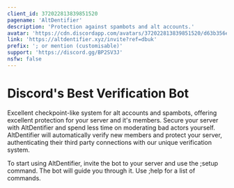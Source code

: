 ```yaml
---
client_id: 372022813839851520
pagename: 'AltDentifier'
description: 'Protection against spambots and alt accounts.'
avatar: 'https://cdn.discordapp.com/avatars/372022813839851520/d63b356ed66b8b4ba9f3af0d2c27f224.png'
link: 'https://altdentifier.xyz/invite?ref=dbuk'
prefix: '; or mention (customisable)'
support: 'https://discord.gg/BP2SV3J'
nsfw: false
---
```

# Discord's Best Verification Bot

Excellent checkpoint-like system for alt accounts and spambots, offering excellent protection for your server and it's members. Secure your server with AltDentifier and spend less time on moderating bad actors yourself. AltDentifier will automatically verify new members and protect your server, authenticating their third party connections with our unique verification system.

To start using AltDentifier, invite the bot to your server and use the ;setup command. The bot will guide you through it. Use ;help for a list of commands.
